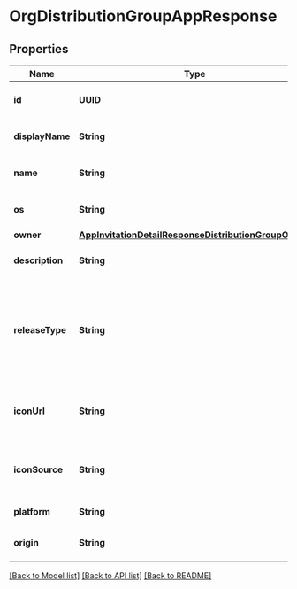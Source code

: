 # OrgDistributionGroupAppResponse

## Properties
Name | Type | Description | Notes
------------ | ------------- | ------------- | -------------
**id** | **UUID** | The unique ID (UUID) of the app | 
**displayName** | **String** | The display name of the app | 
**name** | **String** | The name of the app used in URLs | 
**os** | **String** | The OS the app will be running on | 
**owner** | [**AppInvitationDetailResponseDistributionGroupOwner**](AppInvitationDetailResponseDistributionGroupOwner.md) |  | 
**description** | **String** | The description of the app | [optional] 
**releaseType** | **String** | A one-word descriptive release-type value that starts with a capital letter but is otherwise lowercase | [optional] 
**iconUrl** | **String** | The string representation of the URL pointing to the app&#39;s icon | [optional] 
**iconSource** | **String** | The string representation of the source of the app&#39;s icon | [optional] 
**platform** | **String** | The platform of the app | [optional] 
**origin** | **String** | The creation origin of this app | [optional] 

[[Back to Model list]](../README.md#documentation-for-models) [[Back to API list]](../README.md#documentation-for-api-endpoints) [[Back to README]](../README.md)


